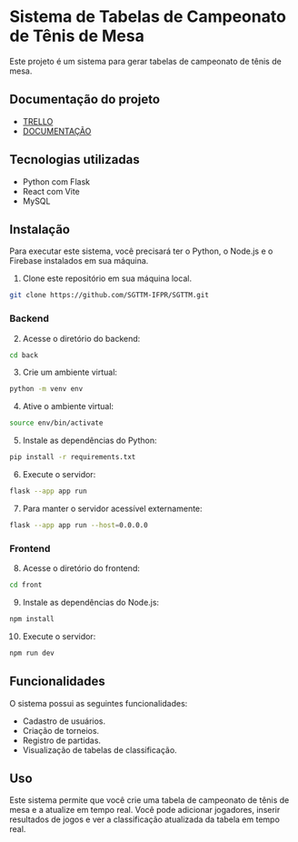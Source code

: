 # Sistema de Tabelas de Campeonato de Tênis de Mesa
Este projeto é um sistema para gerar tabelas de campeonato de tênis de mesa.

## Documentação do projeto
  - [TRELLO](https://trello.com/b/mU71PTrB/projeto-integrador-i)
  - [DOCUMENTAÇÃO](https://docs.google.com/document/d/1k-ytTY66GrIKyVa3HLf-7Y_XAdcp1ptwC0FdG_eta2w/edit?usp=sharing)

## Tecnologias utilizadas
  - Python com Flask
  - React com Vite
  - MySQL

## Instalação
Para executar este sistema, você precisará ter o Python, o Node.js e o Firebase instalados em sua máquina.

1. Clone este repositório em sua máquina local.
```bash
git clone https://github.com/SGTTM-IFPR/SGTTM.git
```

### Backend
2. Acesse o diretório do backend:
```bash
cd back
```

3. Crie um ambiente virtual:
```bash
python -m venv env
```

4. Ative o ambiente virtual:
```bash
source env/bin/activate
```

5. Instale as dependências do Python:
```bash
pip install -r requirements.txt
```

6. Execute o servidor:
```bash
flask --app app run
```

7. Para manter o servidor acessível externamente:
```bash
flask --app app run --host=0.0.0.0
```

### Frontend
8. Acesse o diretório do frontend:
```bash
cd front
```

9. Instale as dependências do Node.js:
```bash
npm install
```

10. Execute o servidor:
```bash
npm run dev
```

## Funcionalidades
O sistema possui as seguintes funcionalidades:
  - Cadastro de usuários.
  - Criação de torneios.
  - Registro de partidas.
  - Visualização de tabelas de classificação.

## Uso
Este sistema permite que você crie uma tabela de campeonato de tênis de mesa e a atualize em tempo real. Você pode adicionar jogadores, inserir resultados de jogos e ver a classificação atualizada da tabela em tempo real.